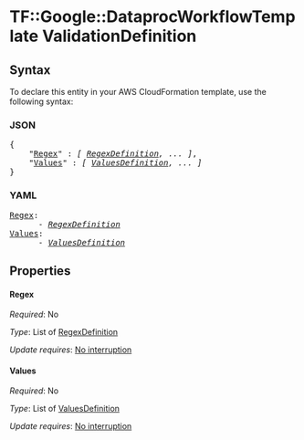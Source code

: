 # TF::Google::DataprocWorkflowTemplate ValidationDefinition

## Syntax

To declare this entity in your AWS CloudFormation template, use the following syntax:

### JSON

<pre>
{
    "<a href="#regex" title="Regex">Regex</a>" : <i>[ <a href="regexdefinition.md">RegexDefinition</a>, ... ]</i>,
    "<a href="#values" title="Values">Values</a>" : <i>[ <a href="valuesdefinition.md">ValuesDefinition</a>, ... ]</i>
}
</pre>

### YAML

<pre>
<a href="#regex" title="Regex">Regex</a>: <i>
      - <a href="regexdefinition.md">RegexDefinition</a></i>
<a href="#values" title="Values">Values</a>: <i>
      - <a href="valuesdefinition.md">ValuesDefinition</a></i>
</pre>

## Properties

#### Regex

_Required_: No

_Type_: List of <a href="regexdefinition.md">RegexDefinition</a>

_Update requires_: [No interruption](https://docs.aws.amazon.com/AWSCloudFormation/latest/UserGuide/using-cfn-updating-stacks-update-behaviors.html#update-no-interrupt)

#### Values

_Required_: No

_Type_: List of <a href="valuesdefinition.md">ValuesDefinition</a>

_Update requires_: [No interruption](https://docs.aws.amazon.com/AWSCloudFormation/latest/UserGuide/using-cfn-updating-stacks-update-behaviors.html#update-no-interrupt)

